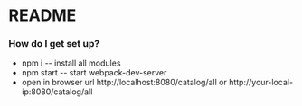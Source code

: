 # README #

### How do I get set up? ###

* npm i -- install all modules
* npm start -- start webpack-dev-server
* open in browser url http://localhost:8080/catalog/all or http://your-local-ip:8080/catalog/all
